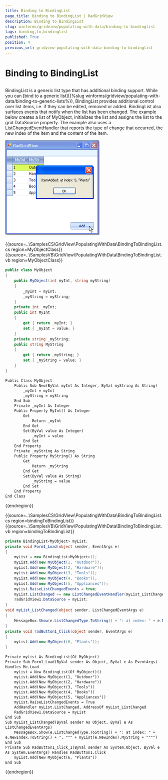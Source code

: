 ```yaml
---
title: Binding to BindingList
page_title: Binding to BindingList | RadGridView
description: Binding to BindingList
slug: winforms/gridview/populating-with-data/binding-to-bindinglist
tags: binding,to,bindinglist
published: True
position: 4
previous_url: gridview-populating-with-data-binding-to-bindinglist
---
```


# Binding to BindingList



## 

BindingList is a generic list type that has additional binding support. While you can [bind to a generic list]({%slug winforms/gridview/populating-with-data/binding-to-generic-lists%}), BindingList provides additional control over list items, i.e. if they can be edited, removed or added. BindingList also surfaces events that notify when the list has been changed. The example below creates a list of MyObject, initializes the list and assigns the list to the grid DataSource property. The example also uses a ListChangedEventHandler that reports the type of change that occurred, the new index of the item and the content of the item.

![gridview-populating-with-data-binding-to-bindinglist 001](images/gridview-populating-with-data-binding-to-bindinglist001.png)

{{source=..\SamplesCS\GridView\PopulatingWithData\BindingToBindingList.cs region=MyObjectClass}} 
{{source=..\SamplesVB\GridView\PopulatingWithData\BindingToBindingList.vb region=MyObjectClass}} 

````C#
public class MyObject
{
    public MyObject(int myInt, string myString)
    {
        _myInt = myInt;
        _myString = myString;
    }
    private int _myInt;
    public int MyInt
    {
        get { return _myInt; }
        set { _myInt = value; }
    }
    private string _myString;
    public string MyString
    {
        get { return _myString; }
        set { _myString = value; }
    }
}

````
````VB.NET
Public Class MyObject
    Public Sub New(ByVal myInt As Integer, ByVal myString As String)
        _myInt = myInt
        _myString = myString
    End Sub
    Private _myInt As Integer
    Public Property MyInt() As Integer
        Get
            Return _myInt
        End Get
        Set(ByVal value As Integer)
            _myInt = value
        End Set
    End Property
    Private _myString As String
    Public Property MyString() As String
        Get
            Return _myString
        End Get
        Set(ByVal value As String)
            _myString = value
        End Set
    End Property
End Class

````

{{endregion}} 

{{source=..\SamplesCS\GridView\PopulatingWithData\BindingToBindingList.cs region=bindingToBindingList}} 
{{source=..\SamplesVB\GridView\PopulatingWithData\BindingToBindingList.vb region=bindingToBindingList}} 

````C#
private BindingList<MyObject> myList;
private void Form1_Load(object sender, EventArgs e)
{
    myList = new BindingList<MyObject>();
    myList.Add(new MyObject(1, "Outdoor"));
    myList.Add(new MyObject(2, "Hardware"));
    myList.Add(new MyObject(3, "Tools"));
    myList.Add(new MyObject(4, "Books"));
    myList.Add(new MyObject(5, "Appliances"));
    myList.RaiseListChangedEvents = true;
    myList.ListChanged += new ListChangedEventHandler(myList_ListChanged);
    radGridView1.DataSource = myList;
}
void myList_ListChanged(object sender, ListChangedEventArgs e)
{
    MessageBox.Show(e.ListChangedType.ToString() + ": at index: " + e.NewIndex.ToString() + ", \"" + myList[e.NewIndex].MyString + "\"");
}
private void radButton1_Click(object sender, EventArgs e)
{
    myList.Add(new MyObject(6, "Plants"));
}

````
````VB.NET
Private myList As BindingList(Of MyObject)
Private Sub Form1_Load(ByVal sender As Object, ByVal e As EventArgs) Handles Me.Load
    myList = New BindingList(Of MyObject)()
    myList.Add(New MyObject(1, "Outdoor"))
    myList.Add(New MyObject(2, "Hardware"))
    myList.Add(New MyObject(3, "Tools"))
    myList.Add(New MyObject(4, "Books"))
    myList.Add(New MyObject(5, "Appliances"))
    myList.RaiseListChangedEvents = True
    AddHandler myList.ListChanged, AddressOf myList_ListChanged
    RadGridView1.DataSource = myList
End Sub
Sub myList_ListChanged(ByVal sender As Object, ByVal e As ListChangedEventArgs)
    MessageBox.Show(e.ListChangedType.ToString() + ": at index: " + e.NewIndex.ToString() + ", """ + myList(e.NewIndex).MyString + """")
End Sub
Private Sub RadButton1_Click_1(ByVal sender As System.Object, ByVal e As System.EventArgs) Handles RadButton1.Click
    myList.Add(New MyObject(6, "Plants"))
End Sub

````

{{endregion}} 



